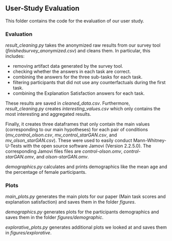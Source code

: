 ## User-Study Evaluation

This folder contains the code for the evaluation of our user study.

### Evaluation

*result_cleaning.py* takes the anonymized raw results from our survey tool (*finishedsurvey_anonymized.csv*) and cleans 
them. 
In particular, this includes:
* removing artifact data generated by the survey tool.
* checking whether the answers in each task are correct.
* combining the answers for the three sub-tasks for each task.
* filtering participants that did not use any counterfactuals during the first task.
* combining the Explanation Satisfaction answers for each task.

These results are saved in *cleaned_data.csv*.
Furthermore, *result_cleaning.py* creates *interesting_values.csv* which only contains the most interesting and aggregated 
results.

Finally, it creates three dataframes that only contain the main values (corresponding to our main hypotheses) for each 
pair of conditions (*mv_control_olson.csv*, *mv_control_starGAN.csv*, and *mv_olson_starGAN.csv*). 
These were used to easily conduct Mann-Whitney-U-Tests with the open source software Jamovi (Version 2.2.5.0). 
The corresponding Jamovi files files are *control-olson.omv*, *control-starGAN.omv*, and *olson-starGAN.omv*.

*demographics.py* calculates and prints demographics like the mean age and the percentage of female participants.

### Plots

*main_plots.py* generates the main plots for our paper (Main task scores and explanation satisfaction) and saves them 
in the folder *figures*.

*demographics.py* generates plots for the participants demographics and saves them in the folder *figures/demographic*.

*explorative_plots.py* generates additional plots we looked at and saves them in *figures/explorative*.